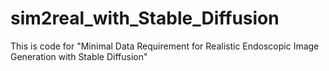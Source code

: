 # sim2real_with_Stable_Diffusion

This is code for "Minimal Data Requirement for Realistic Endoscopic Image Generation with Stable Diffusion"
